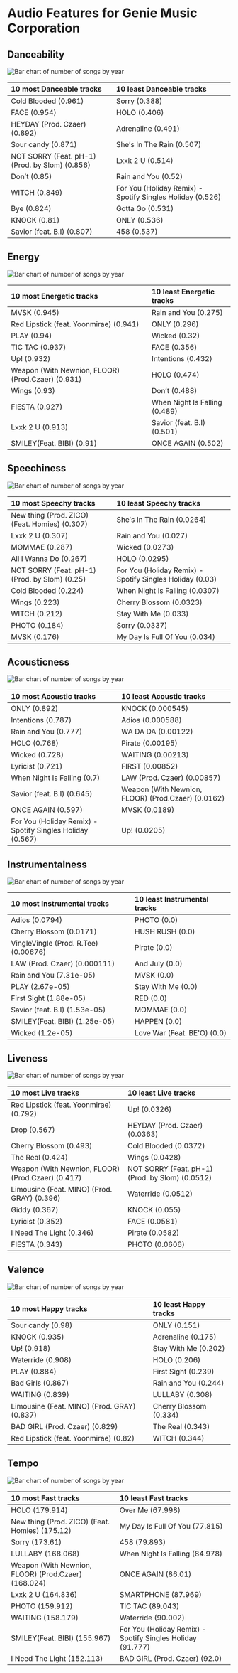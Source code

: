 # Audio Features for Genie Music Corporation

## Danceability

![Bar chart of number of songs by year](../../images/labels/genie_music_corporation/audio_features/audio_danceability/distribution.png)

| 10 most Danceable tracks | 10 least Danceable tracks |
|:---|:---|
| Cold Blooded (0.961) | Sorry (0.388) |
| FACE (0.954) | HOLO (0.406) |
| HEYDAY (Prod. Czaer) (0.892) | Adrenaline (0.491) |
| Sour candy (0.871) | She′s In The Rain (0.507) |
| NOT SORRY (Feat. pH-1) (Prod. by Slom) (0.856) | Lxxk 2 U (0.514) |
| Don’t (0.85) | Rain and You (0.52) |
| WITCH (0.849) | For You (Holiday Remix) - Spotify Singles Holiday (0.526) |
| Bye (0.824) | Gotta Go (0.531) |
| KNOCK (0.81) | ONLY (0.536) |
| Savior (feat. B.I) (0.807) | 458 (0.537) |

## Energy

![Bar chart of number of songs by year](../../images/labels/genie_music_corporation/audio_features/audio_energy/distribution.png)

| 10 most Energetic tracks | 10 least Energetic tracks |
|:---|:---|
| MVSK (0.945) | Rain and You (0.275) |
| Red Lipstick (feat. Yoonmirae) (0.941) | ONLY (0.296) |
| PLAY (0.94) | Wicked (0.32) |
| TIC TAC (0.937) | FACE (0.356) |
| Up! (0.932) | Intentions (0.432) |
| Weapon (With Newnion, FLOOR) (Prod.Czaer) (0.931) | HOLO (0.474) |
| Wings (0.93) | Don’t (0.488) |
| FIESTA (0.927) | When Night Is Falling (0.489) |
| Lxxk 2 U (0.913) | Savior (feat. B.I) (0.501) |
| SMILEY(Feat. BIBI) (0.91) | ONCE AGAIN (0.502) |

## Speechiness

![Bar chart of number of songs by year](../../images/labels/genie_music_corporation/audio_features/audio_speechiness/distribution.png)

| 10 most Speechy tracks | 10 least Speechy tracks |
|:---|:---|
| New thing (Prod. ZICO) (Feat. Homies) (0.307) | She′s In The Rain (0.0264) |
| Lxxk 2 U (0.307) | Rain and You (0.027) |
| MOMMAE (0.287) | Wicked (0.0273) |
| All I Wanna Do (0.267) | HOLO (0.0295) |
| NOT SORRY (Feat. pH-1) (Prod. by Slom) (0.25) | For You (Holiday Remix) - Spotify Singles Holiday (0.03) |
| Cold Blooded (0.224) | When Night Is Falling (0.0307) |
| Wings (0.223) | Cherry Blossom (0.0323) |
| WITCH (0.212) | Stay With Me (0.033) |
| PHOTO (0.184) | Sorry (0.0337) |
| MVSK (0.176) | My Day Is Full Of You (0.034) |

## Acousticness

![Bar chart of number of songs by year](../../images/labels/genie_music_corporation/audio_features/audio_acousticness/distribution.png)

| 10 most Acoustic tracks | 10 least Acoustic tracks |
|:---|:---|
| ONLY (0.892) | KNOCK (0.000545) |
| Intentions (0.787) | Adios (0.000588) |
| Rain and You (0.777) | WA DA DA (0.00122) |
| HOLO (0.768) | Pirate (0.00195) |
| Wicked (0.728) | WAITING (0.00213) |
| Lyricist (0.721) | FIRST (0.00852) |
| When Night Is Falling (0.7) | LAW (Prod. Czaer) (0.00857) |
| Savior (feat. B.I) (0.645) | Weapon (With Newnion, FLOOR) (Prod.Czaer) (0.0162) |
| ONCE AGAIN (0.597) | MVSK (0.0189) |
| For You (Holiday Remix) - Spotify Singles Holiday (0.567) | Up! (0.0205) |

## Instrumentalness

![Bar chart of number of songs by year](../../images/labels/genie_music_corporation/audio_features/audio_instrumentalness/distribution.png)

| 10 most Instrumental tracks | 10 least Instrumental tracks |
|:---|:---|
| Adios (0.0794) | PHOTO (0.0) |
| Cherry Blossom (0.0171) | HUSH RUSH (0.0) |
| VingleVingle (Prod. R.Tee) (0.00676) | Pirate (0.0) |
| LAW (Prod. Czaer) (0.000111) | And July (0.0) |
| Rain and You (7.31e-05) | MVSK (0.0) |
| PLAY (2.67e-05) | Stay With Me (0.0) |
| First Sight (1.88e-05) | RED (0.0) |
| Savior (feat. B.I) (1.53e-05) | MOMMAE (0.0) |
| SMILEY(Feat. BIBI) (1.25e-05) | HAPPEN (0.0) |
| Wicked (1.2e-05) | Love War (Feat. BE'O) (0.0) |

## Liveness

![Bar chart of number of songs by year](../../images/labels/genie_music_corporation/audio_features/audio_liveness/distribution.png)

| 10 most Live tracks | 10 least Live tracks |
|:---|:---|
| Red Lipstick (feat. Yoonmirae) (0.792) | Up! (0.0326) |
| Drop (0.567) | HEYDAY (Prod. Czaer) (0.0363) |
| Cherry Blossom (0.493) | Cold Blooded (0.0372) |
| The Real (0.424) | Wings (0.0428) |
| Weapon (With Newnion, FLOOR) (Prod.Czaer) (0.417) | NOT SORRY (Feat. pH-1) (Prod. by Slom) (0.0512) |
| Limousine (Feat. MINO) (Prod. GRAY) (0.396) | Waterride (0.0512) |
| Giddy (0.367) | KNOCK (0.055) |
| Lyricist (0.352) | FACE (0.0581) |
| I Need The Light (0.346) | Pirate (0.0582) |
| FIESTA (0.343) | PHOTO (0.0606) |

## Valence

![Bar chart of number of songs by year](../../images/labels/genie_music_corporation/audio_features/audio_valence/distribution.png)

| 10 most Happy tracks | 10 least Happy tracks |
|:---|:---|
| Sour candy (0.98) | ONLY (0.151) |
| KNOCK (0.935) | Adrenaline (0.175) |
| Up! (0.918) | Stay With Me (0.202) |
| Waterride (0.908) | HOLO (0.206) |
| PLAY (0.884) | First Sight (0.239) |
| Bad Girls (0.867) | Rain and You (0.244) |
| WAITING (0.839) | LULLABY (0.308) |
| Limousine (Feat. MINO) (Prod. GRAY) (0.837) | Cherry Blossom (0.334) |
| BAD GIRL (Prod. Czaer) (0.829) | The Real (0.343) |
| Red Lipstick (feat. Yoonmirae) (0.82) | WITCH (0.344) |

## Tempo

![Bar chart of number of songs by year](../../images/labels/genie_music_corporation/audio_features/audio_tempo/distribution.png)

| 10 most Fast tracks | 10 least Fast tracks |
|:---|:---|
| HOLO (179.914) | Over Me (67.998) |
| New thing (Prod. ZICO) (Feat. Homies) (175.12) | My Day Is Full Of You (77.815) |
| Sorry (173.61) | 458 (79.893) |
| LULLABY (168.068) | When Night Is Falling (84.978) |
| Weapon (With Newnion, FLOOR) (Prod.Czaer) (168.024) | ONCE AGAIN (86.01) |
| Lxxk 2 U (164.836) | SMARTPHONE (87.969) |
| PHOTO (159.912) | TIC TAC (89.043) |
| WAITING (158.179) | Waterride (90.002) |
| SMILEY(Feat. BIBI) (155.967) | For You (Holiday Remix) - Spotify Singles Holiday (91.777) |
| I Need The Light (152.113) | BAD GIRL (Prod. Czaer) (92.0) |
